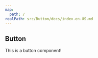 ```yaml
---
map:
  path: /
realPath: src/Button/docs/index.en-US.md
---
```


## Button
This is a button component!

<demo src="./demo.vue"
  title="Demo 演示"
  desc="这是一个 Demo 渲染示例">
</demo>


<API src="../index.vue" lang="en"></API>
